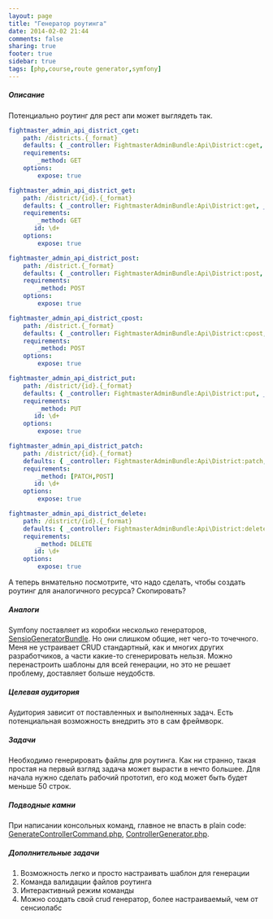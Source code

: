 ```yaml
---
layout: page
title: "Генератор роутинга"
date: 2014-02-02 21:44
comments: false
sharing: true
footer: true
sidebar: true
tags: [php,course,route generator,symfony]
---
```

##### Описание

Потенциально роутинг для рест апи может выглядеть так.

```yaml
fightmaster_admin_api_district_cget:
    path: /districts.{_format}
    defaults: { _controller: FightmasterAdminBundle:Api\District:cget, _format: json }
    requirements:
        _method: GET
    options:
        expose: true

fightmaster_admin_api_district_get:
    path: /district/{id}.{_format}
    defaults: { _controller: FightmasterAdminBundle:Api\District:get, _format: json }
    requirements:
        _method: GET
       id: \d+
    options:
        expose: true

fightmaster_admin_api_district_post:
    path: /district.{_format}
    defaults: { _controller: FightmasterAdminBundle:Api\District:post, _format: json }
    requirements:
        _method: POST
    options:
        expose: true

fightmaster_admin_api_district_cpost:
    path: /district.{_format}
    defaults: { _controller: FightmasterAdminBundle:Api\District:cpost, _format: json }
    requirements:
        _method: POST
    options:
        expose: true

fightmaster_admin_api_district_put:
    path: /district/{id}.{_format}
    defaults: { _controller: FightmasterAdminBundle:Api\District:put, _format: json }
    requirements:
        _method: PUT
       id: \d+
    options:
        expose: true

fightmaster_admin_api_district_patch:
    path: /district/{id}.{_format}
    defaults: { _controller: FightmasterAdminBundle:Api\District:patch, _format: json }
    requirements:
        _method: [PATCH,POST]
       id: \d+
    options:
        expose: true

fightmaster_admin_api_district_delete:
    path: /district/{id}.{_format}
    defaults: { _controller: FightmasterAdminBundle:Api\District:delete, _format: json }
    requirements:
        _method: DELETE
       id: \d+
    options:
        expose: true
```

А теперь внмательно посмотрите, что надо сделать, чтобы создать роутинг для аналогичного ресурса? Скопировать?

##### Аналоги
Symfony поставляет из коробки несколько генераторов, [SensioGeneratorBundle](https://github.com/sensiolabs/SensioGeneratorBundle). Но они слишком общие, нет чего-то точечного.
Меня не устраивает CRUD стандартный, как и многих других разработчиков, а части какие-то сгенерировать нельзя.
Можно перенастроить шаблоны для всей генерации, но это не решает проблему, доставляет больше неудобств.

##### Целевая аудитория
Аудитория зависит от поставленных и выполненных задач. Есть потенциальная возможность внедрить это в сам фреймворк.

##### Задачи
Необходимо генерировать файлы для роутинга. Как ни странно, такая простая на первый взгляд задача может вырасти в нечто большее.
Для начала нужно сделать рабочий прототип, его код может быть будет меньше 50 строк.

##### Подводные камни
При написании консольных команд, главное не впасть в plain code:
[GenerateControllerCommand.php](https://github.com/sensiolabs/SensioGeneratorBundle/blob/master/Command/GenerateControllerCommand.php),
[ControllerGenerator.php](https://github.com/sensiolabs/SensioGeneratorBundle/blob/master/Generator/ControllerGenerator.php).

##### Дополнительные задачи

 1. Возможность легко и просто настраивать шаблон для генерации
 2. Команда валидации файлов роутинга
 3. Интерактивный режим команды
 4. Можно создать свой crud генератор, более настраиваемый, чем от сенсиолабс
